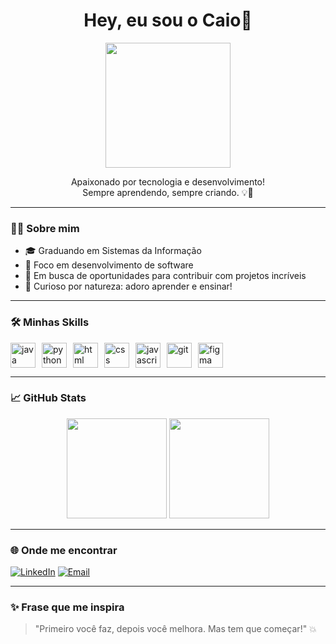 <h1 align="center">Hey, eu sou o Caio👋</h1>

<p align="center">
  <img src="https://media.giphy.com/media/qgQUggAC3Pfv687qPC/giphy.gif" width="200" />
</p>

<p align="center">
  Apaixonado por tecnologia e desenvolvimento!<br>
  Sempre aprendendo, sempre criando. 💡🚀
</p>

---

### 👨‍💻 Sobre mim

- 🎓 Graduando em Sistemas da Informação
- 🎯 Foco em desenvolvimento de software
- 💼 Em busca de oportunidades para contribuir com projetos incríveis
- 🧠 Curioso por natureza: adoro aprender e ensinar!

---

### 🛠️ Minhas Skills

<div style="display: flex; gap: 10px; flex-wrap: wrap;">
  <img src="https://cdn.jsdelivr.net/gh/devicons/devicon/icons/java/java-original.svg" height="40" alt="java"/>
  <img src="https://cdn.jsdelivr.net/gh/devicons/devicon/icons/python/python-original.svg" height="40" alt="python"/>
  <img src="https://cdn.jsdelivr.net/gh/devicons/devicon/icons/html5/html5-original.svg" height="40" alt="html"/>
  <img src="https://cdn.jsdelivr.net/gh/devicons/devicon/icons/css3/css3-original.svg" height="40" alt="css"/>
  <img src="https://cdn.jsdelivr.net/gh/devicons/devicon/icons/javascript/javascript-original.svg" height="40" alt="javascript"/>
  <img src="https://cdn.jsdelivr.net/gh/devicons/devicon/icons/git/git-original.svg" height="40" alt="git"/>
  <img src="https://cdn.jsdelivr.net/gh/devicons/devicon/icons/figma/figma-original.svg" height="40" alt="figma"/>
</div>

---

### 📈 GitHub Stats

<p align="center">
  <img src="https://github-readme-stats.vercel.app/api?username=caio013&show_icons=true&theme=radical" height="160"/>
  <img src="https://github-readme-stats.vercel.app/api/top-langs/?username=caio013&layout=compact&theme=radical" height="160"/>
</p>

---

### 🌐 Onde me encontrar

[![LinkedIn](https://img.shields.io/badge/-LinkedIn-0A66C2?style=for-the-badge&logo=linkedin&logoColor=white)](https://www.linkedin.com/in/%20caioviniciusqueiroz])
[![Email](https://img.shields.io/badge/email-D14836?style=for-the-badge&logo=gmail&logoColor=white)](mailto:caiovinicius96@yahoo.com)

---

### ✨ Frase que me inspira

> "Primeiro você faz, depois você melhora. Mas tem que começar!" 💥

